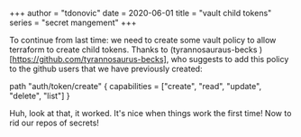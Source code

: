 +++
author = "tdonovic"
date = 2020-06-01
title = "vault child tokens"
series = "secret mangement"
+++

To continue from last time: we need to create some vault policy to allow
terraform to create child tokens. Thanks to (tyrannosauraus-becks
)[https://github.com/tyrannosaurus-becks], who suggests to add this
policy to the github users that we have previously created:

  path "auth/token/create" {
    capabilities = ["create", "read", "update", "delete", "list"]
  }

Huh, look at that, it worked. 
It's nice when things work the first time! Now to rid our repos of
secrets!

